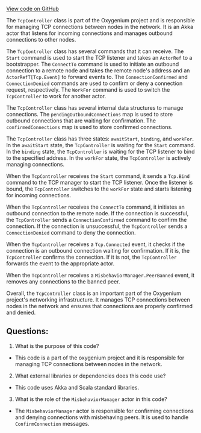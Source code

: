 [View code on GitHub](https://github.com/oxygenium/oxygenium/flow/src/main/scala/org/oxygenium/flow/network/TcpController.scala)

The `TcpController` class is part of the Oxygenium project and is responsible for managing TCP connections between nodes in the network. It is an Akka actor that listens for incoming connections and manages outbound connections to other nodes. 

The `TcpController` class has several commands that it can receive. The `Start` command is used to start the TCP listener and takes an `ActorRef` to a bootstrapper. The `ConnectTo` command is used to initiate an outbound connection to a remote node and takes the remote node's address and an `ActorRefT[Tcp.Event]` to forward events to. The `ConnectionConfirmed` and `ConnectionDenied` commands are used to confirm or deny a connection request, respectively. The `WorkFor` command is used to switch the `TcpController` to work for another actor.

The `TcpController` class has several internal data structures to manage connections. The `pendingOutboundConnections` map is used to store outbound connections that are waiting for confirmation. The `confirmedConnections` map is used to store confirmed connections. 

The `TcpController` class has three states: `awaitStart`, `binding`, and `workFor`. In the `awaitStart` state, the `TcpController` is waiting for the `Start` command. In the `binding` state, the `TcpController` is waiting for the TCP listener to bind to the specified address. In the `workFor` state, the `TcpController` is actively managing connections.

When the `TcpController` receives the `Start` command, it sends a `Tcp.Bind` command to the TCP manager to start the TCP listener. Once the listener is bound, the `TcpController` switches to the `workFor` state and starts listening for incoming connections.

When the `TcpController` receives the `ConnectTo` command, it initiates an outbound connection to the remote node. If the connection is successful, the `TcpController` sends a `ConnectionConfirmed` command to confirm the connection. If the connection is unsuccessful, the `TcpController` sends a `ConnectionDenied` command to deny the connection.

When the `TcpController` receives a `Tcp.Connected` event, it checks if the connection is an outbound connection waiting for confirmation. If it is, the `TcpController` confirms the connection. If it is not, the `TcpController` forwards the event to the appropriate actor.

When the `TcpController` receives a `MisbehaviorManager.PeerBanned` event, it removes any connections to the banned peer.

Overall, the `TcpController` class is an important part of the Oxygenium project's networking infrastructure. It manages TCP connections between nodes in the network and ensures that connections are properly confirmed and denied.
## Questions: 
 1. What is the purpose of this code?
- This code is a part of the oxygenium project and it is responsible for managing TCP connections between nodes in the network.

2. What external libraries or dependencies does this code use?
- This code uses Akka and Scala standard libraries.

3. What is the role of the `MisbehaviorManager` actor in this code?
- The `MisbehaviorManager` actor is responsible for confirming connections and denying connections with misbehaving peers. It is used to handle `ConfirmConnection` messages.